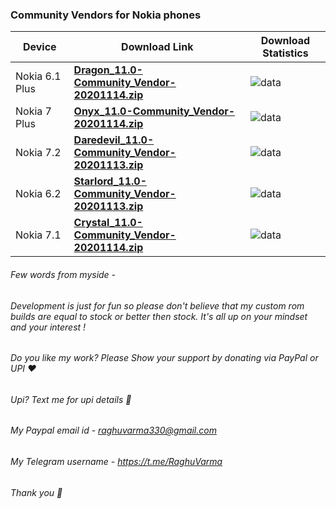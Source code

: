 ### Community Vendors for Nokia phones

| Device       |              Download Link                      |  Download Statistics  |
|--------------|-------------------------------------------------|-----------------------|
| Nokia 6.1 Plus | [**Dragon_11.0-Community_Vendor-20201114.zip**](https://sourceforge.net/projects/drg-sprout/files/vendors/Dragon_11.0-Community_Vendor-20201114.zip) |![data](https://img.shields.io/sourceforge/dt/drg-sprout/vendors/Dragon_11.0-Community_Vendor-20201114.zip.svg)|
| Nokia 7 Plus | [**Onyx_11.0-Community_Vendor-20201114.zip**](https://sourceforge.net/projects/b2n-sprout/files/vendors/Onyx_11.0-Community_Vendor-20201114.zip) |![data](https://img.shields.io/sourceforge/dt/b2n-sprout/vendors/Onyx_11.0-Community_Vendor-20201114.zip.svg)|
| Nokia 7.2 | [**Daredevil_11.0-Community_Vendor-20201113.zip**](https://sourceforge.net/projects/ddv-sprout/files/vendors/Daredevil_11.0-Community_Vendor-20201113.zip) |![data](https://img.shields.io/sourceforge/dt/ddv-sprout/vendors/Daredevil_11.0-Community_Vendor-20201113.zip.svg)|
| Nokia 6.2 | [**Starlord_11.0-Community_Vendor-20201113.zip**](https://sourceforge.net/projects/sld-sprout/files/vendors/Starlord_11.0-Community_Vendor-20201113.zip) |![data](https://img.shields.io/sourceforge/dt/sld-sprout/vendors/Starlord_11.0-Community_Vendor-20201113.zip.svg)|
| Nokia 7.1 | [**Crystal_11.0-Community_Vendor-20201114.zip**](https://sourceforge.net/projects/ctl-sprout/files/vendors/Crystal_11.0-Community_Vendor-20201114.zip) |![data](https://img.shields.io/sourceforge/dt/ctl-sprout/vendors/Crystal_11.0-Community_Vendor-20201114.zip.svg)|


###### Few words from myside -

###### Development is just for fun so please don't believe that my custom rom builds are equal to stock or better then stock. It's all up on your mindset and your interest !

###### Do you like my work? Please Show your support by donating via PayPal or UPI ❤️
###### Upi? Text me for upi details 🙂
###### My Paypal email id - raghuvarma330@gmail.com
###### My Telegram username - https://t.me/RaghuVarma
###### Thank you 🙂
